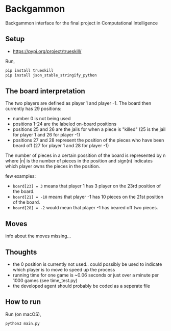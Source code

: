 # Backgammon
Backgammon interface for the final project in Computational Intelligence

## Setup

* https://pypi.org/project/trueskill/

Run, 

````bash
pip install trueskill
pip install json_stable_stringify_python
````


## The board interpretation
The two players are defined as player 1 and player -1.
The board then currently has 29 positions:
- number 0 is not being used
- positions 1-24 are the labeled on-board positions
- positions 25 and 26 are the jails for when a piece is "killed" (25 is the jail for player 1 and 26 for player -1)
- positions 27 and 28 represent the position of the pieces who have been beard off (27 for player 1 and 28 for player -1)

The number of pieces in a certain possition of the board is represented by n where |n| is the number of pieces in the 
position and sign(n) indicates which player owns the pieces in the position. 

few examples:
- `board[23] = 3` means that player 1 has 3 player on the 23rd position of the board.
- `board[21] = -10` means that player -1 has 10 pieces on the 21st position of the board.
- `board[28] = -2` would mean that player -1 has beared off two pieces.


## Moves
info about the moves missing...

## Thoughts
- the 0 position is currently not used.. could possibly be used to indicate which player is to move to speed up the process
- running time for one game is ~0.06 seconds or just over a minute per 1000 games (see time_test.py)
- the developed agent should probably be coded as a seperate file

## How to run

Run (on macOS),
```bash
python3 main.py
```
